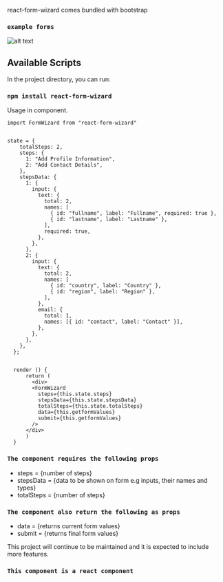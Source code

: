 
react-form-wizard comes bundled with bootstrap 


### `example forms`
![alt text](https://github.com/philipappiah/react-form-wizard/blob/master/public/img/screenshot.PNG?raw=true)

## Available Scripts

In the project directory, you can run:

### `npm install react-form-wizard`

Usage in component.<br />


```
import FormWizard from "react-form-wizard" 


state = {
    totalSteps: 2,
    steps: {
      1: "Add Profile Information",
      2: "Add Contact Details",
    },
    stepsData: {
      1: {
        input: {
          text: {
            total: 2,
            names: [
              { id: "fullname", label: "Fullname", required: true },
              { id: "lastname", label: "Lastname" },
            ],
            required: true,
          },
        },
      },
      2: {
        input: {
          text: {
            total: 2,
            names: [
              { id: "country", label: "Country" },
              { id: "region", label: "Region" },
            ],
          },
          email: {
            total: 1,
            names: [{ id: "contact", label: "Contact" }],
          },
        },
      },
    },
  };


  render () {
      return (
        <div>
        <FormWizard
          steps={this.state.steps}
          stepsData={this.state.stepsData}
          totalSteps={this.state.totalSteps}
          data={this.getformValues}
          submit={this.getformValues}
        />
      </div>
      )
  }
```




###  `The component requires the following props` <br />
 - steps = {number of steps}
 - stepsData = {data to be shown on form e.g inputs, their names and types} 
 - totalSteps = {number of steps} 
 



### `The component also return the following as props` <br />
 - data = {returns current form values}
 - submit = {returns final form values} 

 




This project will continue to be maintained and it is expected to include more features.<br />


### `This component is a react component`

